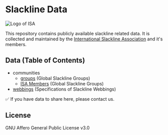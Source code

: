 # Slackline Data

![Logo of ISA](https://www.slacklineinternational.org/wp-content/uploads/2015/08/ISA-Logo-Long-300x52.png)

This repository contains publicly available slackline related data. It is collected and maintained by the [International Slackline Association](https://www.slacklineinternational.org/) and it's members.

## Data (Table of Contents)

- communities
  - [groups](data/communities/groups) (Global Slackline Groups)
  - [ISA Members](data/communities/isa) (Global Slackline Groups)
- [webbings](data/webbings.json) (Specifications of Slackline Webbings)

✅ If you have data to share here, please contact us.

## License

GNU Affero General Public License v3.0
